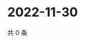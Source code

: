 # 2022-11-30

共 0 条

<!-- BEGIN WEIBO -->
<!-- 最后更新时间 Wed Nov 30 2022 07:01:00 GMT+0800 (China Standard Time) -->

<!-- END WEIBO -->
